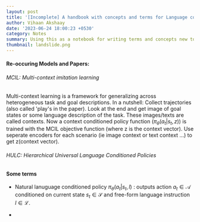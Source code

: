 ```yaml
---
layout: post
title: '[Incomplete] A handbook with concepts and terms for Language conditioned RL '
author: Vihaan Akshaay
date: '2023-06-24 18:00:23 +0530'
category: Notes
summary: Using this as a notebook for writing terms and concepts new to me related to Language conditioned RL
thumbnail: landslide.png
---
```


#### Re-occuring Models and Papers:

###### MCIL: Multi-context imitation learning

Multi-context learning is a framework for generalizing across heterogeneous task and goal descriptions.
In a nutshell: Collect trajectories (also called 'play's in the paper). Look at the end and get image of goal states or some language description of the task. These images/texts are called contexts. Now a context conditioned policy function ($\pi_{\theta}(a_t|s_t,z)$) is trained with the MCIL objective function (where z is the context vector). Use seperate encoders for each scenario (ie image context or text context ...) to get z(context vector).

###### HULC: Hierarchical Universal Language Conditioned Policies
 

#### Some terms

* Natural lanuguage conditioned policy $\pi_{\theta}(a_t|s_t,l)$ : outputs action $a_t \in \mathcal{A}$ conditioned on current state $s_t \in \mathcal{S}$ and free-form language instruction $l \in \mathcal{L}$.

* 